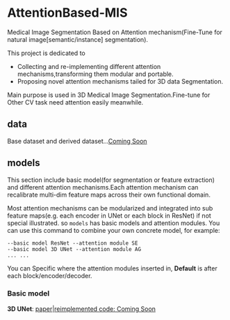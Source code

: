 # AttentionBased-MIS
Medical Image Segmentation Based on Attention mechanism(Fine-Tune for natural image[semantic/instance] segmentation).

This project is dedicated to 
- Collecting and re-implementing different attention mechanisms,transforming them modular and portable.
- Proposing  novel attention mechanisms tailed for 3D data Segmentation.

Main purpose is used in 3D Medical Image Segmentation.Fine-tune for Other CV task need attention easily meanwhile.

## data
Base dataset and derived dataset...[Coming Soon]()

## models
This section include basic model(for segmentation or feature extraction) and different attention mechanisms.Each attention mechanism can recalibrate multi-dim feature maps across their own functional domain.

Most attention mechanisms can be modularized and integrated into sub feature maps(e.g. each encoder in UNet or each block in ResNet) 
if not special illustrated. so `models` has basic models and attention modules. You can use this command to  combine your own concrete model, for example:

```
--basic model ResNet --attention module SE 
--basic model 3D UNet --attention module AG
... ...
```

You can Specific where the attention modules inserted in, **Default** is after each block/encoder/decoder.

### Basic model
**3D UNet**: [paper](https://arxiv.org/pdf/1606.06650.pdf)|[reimplemented code: Coming Soon]()








